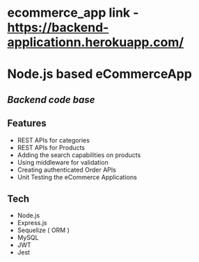 # ecommerce_app link - https://backend-applicationn.herokuapp.com/
# Node.js based eCommerceApp
## _Backend code base_

## Features
*  REST APIs for categories
* REST APIs for Products
* Adding the search capabilities on products
* Using middleware for validation
* Creating authenticated Order APIs
* Unit Testing the eCommerce Applications


## Tech
- Node.js
- Express.js
- Sequelize ( ORM )
- MySQL
- JWT
- Jest

